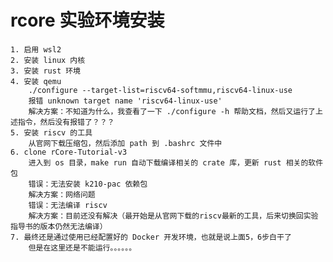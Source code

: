 # rcore 实验环境安装
    1. 启用 wsl2
    2. 安装 linux 内核
    3. 安装 rust 环境
    4. 安装 qemu
        ./configure --target-list=riscv64-softmmu,riscv64-linux-use 
        报错 unknown target name 'riscv64-linux-use'
        解决方案：不知道为什么，我查看了一下 ./configure -h 帮助文档，然后又运行了上述指令，然后没有报错了？？？
    5. 安装 riscv 的工具
        从官网下载压缩包，然后添加 path 到 .bashrc 文件中
    6. clone rCore-Tutorial-v3
        进入到 os 目录，make run 自动下载编译相关的 crate 库，更新 rust 相关的软件包
        错误：无法安装 k210-pac 依赖包
        解决方案：网络问题
        错误：无法编译 riscv
        解决方案：目前还没有解决（最开始是从官网下载的riscv最新的工具，后来切换回实验指导书的版本仍然无法编译）
    7. 最终还是通过使用已经配置好的 Docker 开发环境，也就是说上面5，6步白干了
        但是在这里还是不能运行。。。。。。


